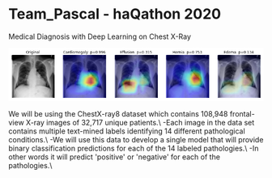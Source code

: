 # Team_Pascal - haQathon 2020
Medical Diagnosis with Deep Learning on Chest X-Ray

![alt text](https://github.com/jishipp-repo/Team_Pascal/blob/main/image.PNG)

We will be using the ChestX-ray8 dataset which contains 108,948 frontal-view X-ray images of 32,717 unique patients.\ 
-Each image in the data set contains multiple text-mined labels identifying 14 different pathological conditions.\ 
-We will use this data to develop a single model that will provide binary classification predictions for each of the 14 labeled pathologies.\ 
-In other words it will predict 'positive' or 'negative' for each of the pathologies.\
